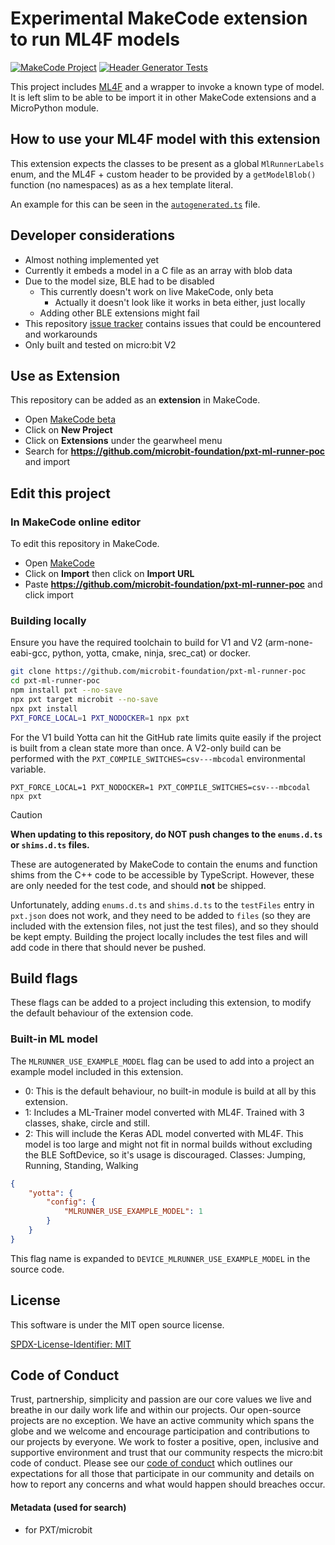 # Experimental MakeCode extension to run ML4F models

[![MakeCode Project](https://github.com/microbit-foundation/pxt-ml-runner-poc/actions/workflows/makecode.yml/badge.svg)](https://github.com/microbit-foundation/pxt-ml-runner-poc/actions/workflows/makecode.yml)
[![Header Generator Tests](https://github.com/microbit-foundation/pxt-ml-runner-poc/actions/workflows/header-gen.yml/badge.svg)](https://github.com/microbit-foundation/pxt-ml-runner-poc/actions/workflows/header-gen.yml)

This project includes [ML4F](https://github.com/microsoft/ml4f) and a wrapper
to invoke a known type of model. It is left slim to be able to be import it
in other MakeCode extensions and a MicroPython module.

## How to use your ML4F model with this extension

This extension expects the classes to be present as a global `MlRunnerLabels`
enum, and the ML4F + custom header to be provided by a `getModelBlob()`
function (no namespaces) as as a hex template literal.

An example for this can  be seen in the [`autogenerated.ts`](autogenerated.ts)
file.

## Developer considerations

- Almost nothing implemented yet
- Currently it embeds a model in a C file as an array with blob data
- Due to the model size, BLE had to be disabled
    - This currently doesn't work on live MakeCode, only beta
        - Actually it doesn't look like it works in beta either, just locally
    - Adding other BLE extensions might fail
- This repository [issue tracker](https://github.com/microbit-foundation/pxt-ml-runner-poc/issues/)
  contains issues that could be encountered and workarounds 
- Only built and tested on micro:bit V2


## Use as Extension

This repository can be added as an **extension** in MakeCode.

* Open [MakeCode beta](https://makecode.microbit.org/beta)
* Click on **New Project**
* Click on **Extensions** under the gearwheel menu
* Search for **https://github.com/microbit-foundation/pxt-ml-runner-poc** and import


## Edit this project

### In MakeCode online editor

To edit this repository in MakeCode.

* Open [MakeCode](https://makecode.microbit.org)
* Click on **Import** then click on **Import URL**
* Paste **https://github.com/microbit-foundation/pxt-ml-runner-poc** and click import

### Building locally

Ensure you have the required toolchain to build for V1 and V2
(arm-none-eabi-gcc, python, yotta, cmake, ninja, srec_cat) or docker.

```bash
git clone https://github.com/microbit-foundation/pxt-ml-runner-poc
cd pxt-ml-runner-poc
npm install pxt --no-save
npx pxt target microbit --no-save
npx pxt install
PXT_FORCE_LOCAL=1 PXT_NODOCKER=1 npx pxt
```

For the V1 build Yotta can hit the GitHub rate limits quite easily if the
project is built from a clean state more than once.
A V2-only build can be performed with the `PXT_COMPILE_SWITCHES=csv---mbcodal`
environmental variable.

```
PXT_FORCE_LOCAL=1 PXT_NODOCKER=1 PXT_COMPILE_SWITCHES=csv---mbcodal npx pxt
```

> [!CAUTION]
> **When updating to this repository, do NOT push changes to the `enums.d.ts`
> or `shims.d.ts` files.**
>
> These are autogenerated by MakeCode to contain the enums and function shims
> from the C++ code to be accessible by TypeScript. However, these are only
> needed for the test code, and should **not** be shipped.
>
> Unfortunately, adding `enums.d.ts` and `shims.d.ts` to the `testFiles` entry
> in `pxt.json` does not work, and they need to be added to `files` (so they
> are included with the extension files, not just the test files), and so they
> should be kept empty. Building the project locally includes the test files
> and will add code in there that should never be pushed.


## Build flags

These flags can be added to a project including this extension, to modify
the default behaviour of the extension code.

### Built-in ML model

The `MLRUNNER_USE_EXAMPLE_MODEL` flag can be used to add into a project an
example model included in this extension.

- 0: This is the default behaviour, no built-in module is build at all by
  this extension.
- 1: Includes a ML-Trainer model converted with ML4F. Trained with 3 classes,
  shake, circle and still.
- 2: This will include the Keras ADL model converted with ML4F.
  This model is too large and might not fit in normal builds without excluding
  the BLE SoftDevice, so it's usage is discouraged.
  Classes: Jumping, Running, Standing, Walking

```json
{
    "yotta": {
        "config": {
            "MLRUNNER_USE_EXAMPLE_MODEL": 1
        }
    }
}
```

This flag name is expanded to `DEVICE_MLRUNNER_USE_EXAMPLE_MODEL` in the
source code.


## License

This software is under the MIT open source license.

[SPDX-License-Identifier: MIT](LICENSE)


## Code of Conduct

Trust, partnership, simplicity and passion are our core values we live and
breathe in our daily work life and within our projects. Our open-source
projects are no exception. We have an active community which spans the globe
and we welcome and encourage participation and contributions to our projects
by everyone. We work to foster a positive, open, inclusive and supportive
environment and trust that our community respects the micro:bit code of
conduct. Please see our [code of conduct](https://microbit.org/safeguarding/)
which outlines our expectations for all those that participate in our
community and details on how to report any concerns and what would happen
should breaches occur.


#### Metadata (used for search)

* for PXT/microbit
